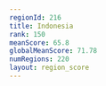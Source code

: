 ```yaml
---
regionId: 216
title: Indonesia
rank: 150
meanScore: 65.8
globalMeanScore: 71.78
numRegions: 220
layout: region_score
---
```

